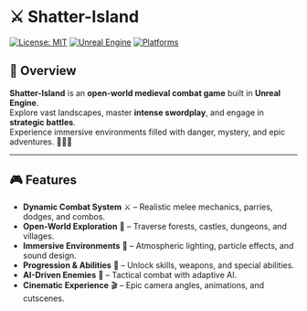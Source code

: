 # ⚔️ Shatter-Island

[![License: MIT](https://img.shields.io/badge/License-MIT-yellow.svg)](LICENSE)
[![Unreal Engine](https://img.shields.io/badge/Engine-Unreal%20Engine-blue.svg)](https://www.unrealengine.com/)
[![Platforms](https://img.shields.io/badge/Platforms-Windows%20%7C%20Mac-lightgrey.svg)](#)

## 🌟 Overview

**Shatter-Island** is an **open-world medieval combat game** built in **Unreal Engine**.  
Explore vast landscapes, master **intense swordplay**, and engage in **strategic battles**.  
Experience immersive environments filled with danger, mystery, and epic adventures. 🏰🌲🔥

---

## 🎮 Features

- **Dynamic Combat System** ⚔️ – Realistic melee mechanics, parries, dodges, and combos.  
- **Open-World Exploration** 🌄 – Traverse forests, castles, dungeons, and villages.  
- **Immersive Environments** 🌲 – Atmospheric lighting, particle effects, and sound design.  
- **Progression & Abilities** 🌟 – Unlock skills, weapons, and special abilities.  
- **AI-Driven Enemies** 🐺 – Tactical combat with adaptive AI.  
- **Cinematic Experience** 🎬 – Epic camera angles, animations, and cutscenes.

